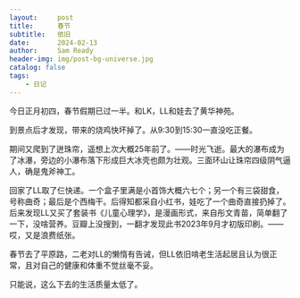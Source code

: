 ```yaml
---
layout:     post
title:      春节
subtitle:   依旧
date:       2024-02-13
author:     Sam Ready
header-img: img/post-bg-universe.jpg
catalog: false
tags:
    - 日记
---
```


今日正月初四，春节假期已过一半。和LK，LL和娃去了黄华神苑。

到景点后才发现，带来的烧鸡快坏掉了。从9:30到15:30一直没吃正餐。

期间又爬到了迸珠帘，遥想上次大概25年前了。——时光飞逝。最大的瀑布成为了冰瀑，旁边的小瀑布落下形成巨大冰壳也颇为壮观。三面环山让珠帘四级阴气逼人，确是鬼斧神工。

回家了LL取了仨快递。一个盒子里满是小首饰大概六七个；另一个有三袋甜食，号称曲奇；最后是个西梅干。后得知都采自小红书，娃吃了一个曲奇直接扔掉了。后来发现LL又买了套装书《儿童心理学》，是漫画形式，来自彤文青苗，简单翻了一下，没啥营养。豆瓣上没搜到，一翻才发现此书2023年9月才初版印刷。——哎，又是浪费纸张。

春节去了平原路，二老对LL的懒惰有告诫，但LL依旧啃老生活起居且认为很正常，且对自己的健康和体重不觉丝毫不妥。

只能说，这么下去的生活质量太低了。